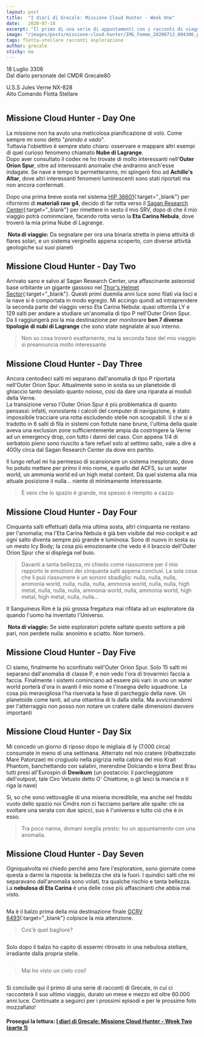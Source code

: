 ```yaml
---
layout: post
title:  "I diari di Grecale: Missione Cloud Hunter - Week One"
date:   2020-07-18
excerpt: "Il primo di una serie di appuntamenti con i racconti di viaggio di Grecale, esperto esploratore della Flotta"
image: "/images/posts/missione-cloud-hunter/IMG_Femme_20200713_004306_processed.jpg"
tags: flotta-stellare racconti esplorazione
author: grecale
sticky: no
---
```

<div class="box alt">
<p>18 Luglio 3306<br>
Dal diario personale del CMDR Grecale80</p>

<p>U.S.S Jules Verne NX-828<br>
Alto Comando Flotta Stellare</p>
</div>
<span class="image fit"><img src="/images/Elite-Division-png.png" alt=""></span>

## Missione Cloud Hunter - Day One

La missione non ha avuto una meticolosa pianificazione di volo. Come sempre mi sono detto "_prendo e vado_".<br>
Tuttavia l'obiettivo è sempre stato chiaro: osservare e mappare altri esempi di quel curioso fenomeno chiamato **Nube di Lagrange**.<br>
Dopo aver consultato il codex ne ho trovate di molto interessanti nell'**Outer Orion Spur**, oltre ad interessanti anomalie che andranno anch'esse indagate. Se nave e tempo lo permetteranno, mi spingerò fino ad **Achille's Altar**, dove altri interessanti fenomeni luminescenti sono stati riportati ma non ancora confermati.

Dopo una prima breve sosta nel sistema [HIP 36601](https://www.edsm.net/en/system/id/14549450/name/HIP+36601){:target="_blank"} per rifornirmi di **materiali raw g4**, decido di far rotta verso il [Sagan Research Center](https://eddb.io/station/66381){:target="_blank"} per rimettere in sesto il mio SRV, dopo di che il mio viaggio potrà cominmciare, facendo rotta verso la **Eta Carina Nebula**, dove troverò la mia prima Nube di Lagrange.

<div class="box">
<i class="fa fa-lightbulb-o fa-lg" aria-hidden="true" style="color: #f07b05;"></i>&nbsp;<b>Nota di viaggio:</b>&nbsp;Da segnalare per ora una binaria stretta in piena attività di flares solari, e un sistema verginello appena scoperto, con diverse attività geologiche sui suoi pianeti</div>

## Missione Cloud Hunter - Day Two

Arrivato sano e salvo al Sagan Research Center, una affascinante asteoroid base orbitante un gigante gassoso nel [Thor's Helmet Sector](https://www.edsm.net/en/system/id/3133904/name/Thor%27s+Helmet+Sector+FB-X+c1-5){:target="_blank"}. Questi primi duemila anni luce sono filati via lisci e la nave si è comportata in modo egregio. Mi accingo quindi ad intraprendere la seconda parte del viaggio verso Eta Carina Nebula: quasi ottomila LY e 129 salti per andare a studiare un'anomalia di tipo P nell'Outer Orion Spur. Da li raggiungerà poi la mia destinazione per monitorare __ben 7 diverse tipologie di nubi di Lagrange__ che sono state segnalate al suo interno.

> Non so cosa troverò esattamente, ma la seconda fase del mio viaggio si preannuncia molto interessante

## Missione Cloud Hunter - Day Three

Ancora centodieci salti mi separano dall'anomalia di tipo P riportata nell'Outer Orion Spur. Attualmente sono in sosta su un planetoide di ghiaccio tanto desolato quanto noioso, così da dare una riparata ai moduli della Verne.<br>
La transizione verso l'Outer Orion Spur è più problematica di quanto pensassi: infatti, nonostante i calcoli del computer di navigazione, è stato impossibile tracciare una rotta escludendo stelle non scoopabili. Il che si è tradotto in 6 salti di fila in sistemi con fottute nane brune, l'ultima della quale aveva una exclusion zone sufficientemente ampia da costringere la Verne ad un emergency drop, con tutto i danni del caso. Con appena 1/4 di serbatoio pieno sono riuscito a fare refuel solo al settimo salto, vale a dire a 400ly circa dal Sagan Research Center da dove ero partito.

Il lungo refuel mi ha permesso di scansionare un sistema inesplorato, dove ho potuto mettere  per primo il mio nome, e quello del ACFS, su un water world, un ammonia world ed un high metal content. Da quel sistema alla mia attuale posizione il nulla... niente di minimamente interessante.

> È vero che lo spazio è grande, ma spesso è riempito a cazzo

## Missione Cloud Hunter - Day Four

Cinquanta salti effettuati dalla mia ultima sosta, altri cinquanta ne restano per l'anomalia; ma l'Eta Carina Nebula è già ben visibile dal mio cockpit e ad ogni salto diventa sempre più grande e luminosa. Sono di nuovo in sosta su un mesto Icy Body; la cosa più emozionante che vedo è il braccio dell'Outer Orion Spur che si dispiega nel buio.

> Davanti a tanta bellezza, mi chiedo come riassumere per il mio rapporto le emozioni dei cinquanta salti appena conclusi. La sola cosa che li può riassumere è un sonoro sbadiglio: nulla, nulla, nulla, ammonia world, nulla, nulla, nulla, ammonia world, nulla, nulla, high metal, nulla, nulla, nulla, ammonia world, nulla, ammonia world, high metal, high metal, nulla, nulla...

Il Sanguineus Rim è la più grossa fregatura mai rifilata ad un esploratore da quando l'uomo ha inventato l'Universo.

<div class="box">
<i class="fa fa-lightbulb-o fa-lg" aria-hidden="true" style="color: #f07b05;"></i>&nbsp;<b>Nota di viaggio:</b>&nbsp;Se siete esploratori potete saltate questo settore a piè pari, non perdete nulla: anonimo e sciatto. Non tornerò.</div>

## Missione Cloud Hunter - Day Five

Ci siamo, finalmente ho sconfinato nell'Outer Orion Spur. Solo 15 salti mi separano dall'anomalia di classe P, e non vedo l'ora di trovarmici faccia a faccia. Finalmente i sistemi cominciano ad essere più vari: in uno un water world porterà d'ora in avanti il mio nome e l'insegna dello squadrone. La cosa più meravigliosa l'ha riservata la fase di parcheggio della nave. Un planetoide come tanti, ad una ottantina di ls dalla stella. Ma avvicinandomi per l'atterraggio non posso non notare un cratere dalle dimensioni davvero importanti

## Missione Cloud Hunter - Day Six

Mi concedo un giorno di riposo dopo le migliaia di ly (7.000 circa) consumate in meno di una settimana. Atterrato nel mio cratere (ribattezzato Mare Patonzae) mi crogiuolo nella pigrizia nella cabina del mio Krait Phantom, banchettando con salatini, merendine Dolciando e birra Best Brau tutti presi all'Eurospin di **Dewikum** (un postaccio: il parcheggiatore dell'outpost, tale Ciro Vetusto detto O' Chiattone, o gli lasci la mancia o ti riga la nave)

Si, so che sono vettovaglie di una miseria incredibile, ma anche nel freddo vuoto dello spazio noi Cmdrs non ci facciamo parlare alle spalle: chi sa svoltare una serata con due spicci, suo è l'universo e tutto ciò che è in esso.

> Tra poco nanna, domani sveglia presto: ho un appuntamento con una anomalia.

## Missione Cloud Hunter - Day Seven

Ogniqualvolta mi chiedo perché amo fare l'esploratore, sono giornate come questa a darmi la risposta: la bellezza che sta la fuori. I quindici salti che mi separavano dall'anomalia sono volati, tra qualche rischio e tanta bellezza. La **nebulosa di Eta Carina** è una delle cose più affascinanti che abbia mai visto.

<div class="box alt">
    <div class="row 50% uniform">
        <div class="4u"><span class="image fit"><a href="/images/posts/missione-cloud-hunter/IMG_20200718_174715.jpg"><img src="{{ "/images/posts/missione-cloud-hunter/IMG_20200718_174715.jpg" | prepend:site.baseurl }}" alt="" title="Immagine 1"/></a></span></div>
        <div class="4u"><span class="image fit"><a href="/images/posts/missione-cloud-hunter/IMG_20200718_144329.jpg"><img src="{{ "/images/posts/missione-cloud-hunter/IMG_20200718_144329.jpg" | prepend:site.baseurl }}" alt="" title="Immagine 2" /></a></span></div>
        <div class="4u$"><span class="image fit"><a href="/images/posts/missione-cloud-hunter/IMG_20200718_144315.jpg"><img src="{{ "/images/posts/missione-cloud-hunter/IMG_20200718_144315.jpg" | prepend:site.baseurl }}" alt="" title="Immagine 3" /></a></span></div>
    </div>
</div>

Ma è il balzo prima della mia destinazione finale [GCRV 6493](https://www.edsm.net/en/system/id/147671/name/GCRV+6493){:target="_blank"} colpisce la mia attenzione.

> Cos'è quel bagliore?

<div class="box alt">
    <span class="image fit"><a href="/images/posts/missione-cloud-hunter/IMG_20200718_144413.jpg"><img src="{{ "/images/posts/missione-cloud-hunter/IMG_20200718_144413.jpg" | prepend:site.baseurl }}" alt=""  title="Sito 16"/></a></span>
</div>

Solo dopo il balzo ho capito di essermi ritrovato in una nebulosa stellare, irradiante dalla propria stelle. 

<div class="box alt">
    <span class="image fit"><a href="/images/posts/missione-cloud-hunter/IMG_20200718_144432.jpg"><img src="{{ "/images/posts/missione-cloud-hunter/IMG_20200718_144432.jpg" | prepend:site.baseurl }}" alt=""  title="Sito 16"/></a></span>
</div>

> Mai ho visto un cielo così!

<span class="image fit"><img src="/images/Elite-Division-png.png" alt=""></span>

Si conclude qui il primo di una serie di racconti di Grecale, in cui ci racconterà il suo ultimo viaggio, durato un mese e mezzo ed oltre 60.000 anni luce. Continuate a seguirci per i prossimi episodi e per le prossime foto mozzafiato!

#### Prosegui la lettura:  [I diari di Grecale: Missione Cloud Hunter - Week Two (parte 1)](/blog/missione-cloud-hunter-w2/)